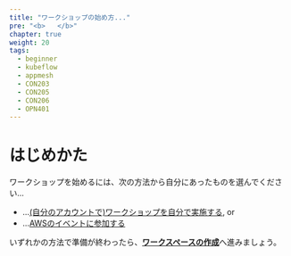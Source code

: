 ```yaml
---
title: "ワークショップの始め方..."
pre: "<b>   </b>"
chapter: true
weight: 20
tags:
  - beginner
  - kubeflow
  - appmesh
  - CON203
  - CON205
  - CON206
  - OPN401
---
```


<!--
# Getting Started

{{< youtube KT-Ov8cnXNY >}}


To start the workshop, follow one of the following depending on whether you are...
-->
# はじめかた
ワークショップを始めるには、次の方法から自分にあったものを選んでください...

<!--
* ...[running the workshop on your own (in your own account)](self_paced/), or
* ...[attending an AWS hosted event (using AWS provided hashes)](aws_event/)
-->
* ...[(自分のアカウントで)ワークショップを自分で実施する](self_paced/), or
* ...[AWSのイベントに参加する](aws_event/)


<!--
Once you have completed with either setup, continue with [**Create a Workspace**](/020_prerequisites/workspace/)
-->
いずれかの方法で準備が終わったら、[**ワークスペースの作成**](/020_prerequisites/workspace/)へ進みましょう。